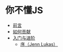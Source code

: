 # 你不懂JS

* [前言](preface.md)
* [如何贡献](CONTRIBUTING.md)
* [入门与进阶](up%20&%20going/README.md)
  * [序（Jenn Lukas）](up%20&%20going/foreword.md)

